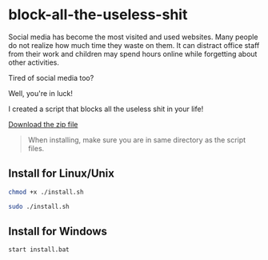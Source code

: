 # block-all-the-useless-shit

Social media has become the most visited and used websites. Many people do not realize how much time they waste on them. It can distract office staff from their work and children may spend hours online while forgetting about other activities.

Tired of social media too?

Well, you're in luck!

I created a script that blocks all the useless shit in your life!

[Download the zip file](https://github.com/GianGonzaga29/block-all-the-useless-shit/archive/master.zip)

> When installing, make sure you are in same directory as the script files.

## Install for Linux/Unix

```bash
chmod +x ./install.sh

sudo ./install.sh
```

## Install for Windows

```batch
start install.bat
```
